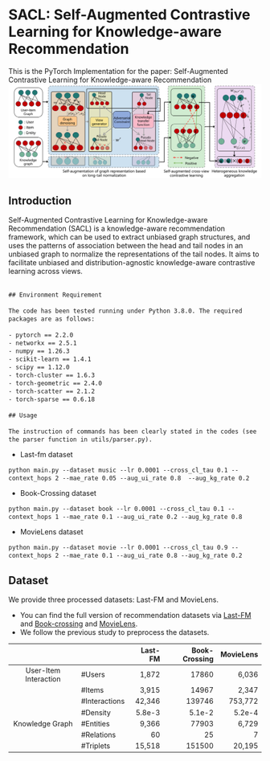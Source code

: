 # SACL: Self-Augmented Contrastive Learning for Knowledge-aware Recommendation

This is the PyTorch Implementation for the paper: Self-Augmented Contrastive Learning for Knowledge-aware Recommendation
![Image text](https://github.com/bangzuo/SACL/blob/main/SACL%E6%A8%A1%E5%9E%8B%E6%A1%86%E6%9E%B6%E5%9B%BE.png)

## Introduction

Self-Augmented Contrastive Learning for Knowledge-aware Recommendation (SACL) is a knowledge-aware recommendation framework, which can be used to extract unbiased graph structures, and uses the patterns of association between the head and tail nodes in an unbiased graph to normalize the representations of the tail nodes. It aims to facilitate unbiased and distribution-agnostic knowledge-aware contrastive learning across views.


```

## Environment Requirement

The code has been tested running under Python 3.8.0. The required packages are as follows:

- pytorch == 2.2.0
- networkx == 2.5.1
- numpy == 1.26.3
- scikit-learn == 1.4.1
- scipy == 1.12.0
- torch-cluster == 1.6.3
- torch-geometric == 2.4.0
- torch-scatter == 2.1.2
- torch-sparse == 0.6.18

## Usage

The instruction of commands has been clearly stated in the codes (see the parser function in utils/parser.py). 
```

- Last-fm dataset

```
python main.py --dataset music --lr 0.0001 --cross_cl_tau 0.1 --context_hops 2 --mae_rate 0.05 --aug_ui_rate 0.8  --aug_kg_rate 0.2
```

- Book-Crossing dataset

```
python main.py --dataset book --lr 0.0001 --cross_cl_tau 0.1 --context_hops 1 --mae_rate 0.1 --aug_ui_rate 0.2 --aug_kg_rate 0.8
```

- MovieLens dataset

```
python main.py --dataset movie --lr 0.0001 --cross_cl_tau 0.9 --context_hops 2 --mae_rate 0.1 --aug_ui_rate 0.8 --aug_kg_rate 0.2
```


## Dataset

We provide three processed datasets: Last-FM and MovieLens.

- You can find the full version of recommendation datasets via [Last-FM](https://grouplens.org/datasets/hetrec-2011/) and [Book-crossing](http://www2.informatik.uni-freiburg.de/~cziegler/BX/) and [MovieLens](https://grouplens.org/datasets/movielens/1m/).
- We follow the previous study to preprocess the datasets.

|                       |               |     Last-FM |  Book-Crossing | MovieLens |
| :-------------------: | :------------ | ----------: |  ------------: | --------: |
| User-Item Interaction | #Users        |       1,872 |      17860     |     6,036 |
|                       | #Items        |       3,915 |      14967     |     2,347 |
|                       | #Interactions |      42,346 |     139746     |   753,772 |
|                       | #Density      |      5.8e-3 |     5.1e-2     |   5.2e-4  |
|    Knowledge Graph    | #Entities     |       9,366 |      77903     |     6,729 |
|                       | #Relations    |          60 |         25     |         7 |
|                       | #Triplets     |      15,518 |     151500     |    20,195 |


